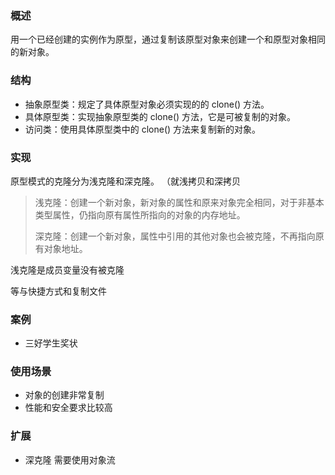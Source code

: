 ### 概述
用一个已经创建的实例作为原型，通过复制该原型对象来创建一个和原型对象相同的新对象。
### 结构
* 抽象原型类：规定了具体原型对象必须实现的的 clone() 方法。
* 具体原型类：实现抽象原型类的 clone() 方法，它是可被复制的对象。
* 访问类：使用具体原型类中的 clone() 方法来复制新的对象。
### 实现
原型模式的克隆分为浅克隆和深克隆。
（就浅拷贝和深拷贝
> 浅克隆：创建一个新对象，新对象的属性和原来对象完全相同，对于非基本类型属性，仍指向原有属性所指向的对象的内存地址。
>
> 深克隆：创建一个新对象，属性中引用的其他对象也会被克隆，不再指向原有对象地址。

浅克隆是成员变量没有被克隆

等与快捷方式和复制文件

### 案例
- 三好学生奖状

### 使用场景
- 对象的创建非常复制
- 性能和安全要求比较高

### 扩展
- 深克隆
需要使用对象流